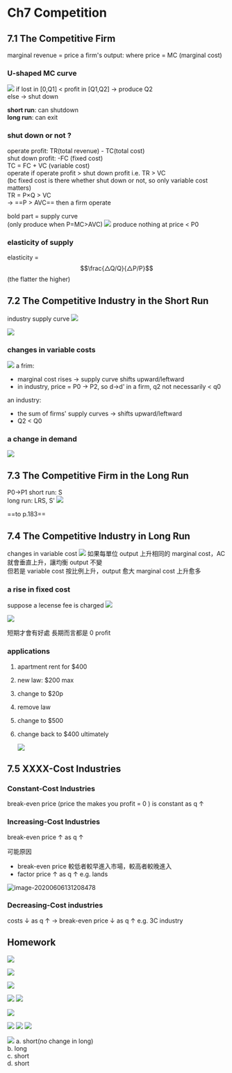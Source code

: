 # Ch7 Competition

## 7.1 The Competitive Firm

marginal revenue = price a firm's output: where price = MC \(marginal cost\)

### U-shaped MC curve

![](https://i.imgur.com/XDSXwX0.png) if lost in \[0,Q1\] &lt; profit in \[Q1,Q2\] → produce Q2  
else → shut down

**short run**: can shutdown  
**long run**: can exit

### shut down or not ?

operate profit: TR\(total revenue\) - TC\(total cost\)  
shut down profit: -FC \(fixed cost\)  
TC = FC + VC \(variable cost\)  
operate if operate profit &gt; shut down profit i.e. TR &gt; VC  
\(bc fixed cost is there whether shut down or not, so only variable cost matters\)  
TR = P×Q &gt; VC  
→ ==P &gt; AVC== then a firm operate

bold part = supply curve  
\(only produce when P=MC&gt;AVC\) ![](https://i.imgur.com/UePlKID.png) produce nothing at price &lt; P0

### elasticity of supply

elasticity = $$\frac{△Q/Q}{△P/P}$$ \(the flatter the higher\) 

## 7.2 The Competitive Industry in the Short Run

industry supply curve ![](https://i.imgur.com/KeH1iqT.png)

![](https://i.imgur.com/nkmkqC8.png)

### changes in variable costs

![](https://i.imgur.com/NbGg2Ty.png) a frim:

* marginal cost rises → supply curve shifts upward/leftward
* in industry, price = P0 → P2, so d→d' in a firm, q2 not necessarily &lt; q0  

an industry:

* the sum of firms' supply curves → shifts upward/leftward  
* Q2 &lt; Q0

### a change in demand

![](https://i.imgur.com/CaDdIKy.png)

## 7.3 The Competitive Firm in the Long Run

P0→P1 short run: S  
long run: LRS, S' ![](https://i.imgur.com/8BxsPoH.png)

==to p.183==

## 7.4 The Competitive Industry in Long Run

changes in variable cost ![](https://i.imgur.com/VmEEeOS.png) 如果每單位 output 上升相同的 marginal cost，AC 就會垂直上升，讓均衡 output 不變  
但若是 variable cost 按比例上升，output 愈大 marginal cost 上升愈多

### a rise in fixed cost

suppose a lecense fee is charged ![](https://i.imgur.com/TNV1nS7.jpg)

![](https://i.imgur.com/xUR2fY2.jpg)

短期才會有好處 長期而言都是 0 profit

### applications

1. apartment rent for $400
2. new law: $200 max
3. change to $20p
4. remove law
5. change to $500
6. change back to $400 ultimately

   ![](https://i.imgur.com/3hgOhBx.jpg)

## 7.5 XXXX-Cost Industries

### Constant-Cost Industries

break-even price \(price the makes you profit = 0 \) is constant as q ↑

### Increasing-Cost Industries

break-even price ↑ as q ↑

可能原因

* break-even price 較低者較早進入市場，較高者較晚進入
* factor price ↑ as q ↑ e.g. lands

![image-20200606131208478](https://i.loli.net/2020/06/06/lVpRd8n7ZFKahUw.png)

### Decreasing-Cost industries

costs ↓ as q ↑ → break-even price ↓ as q ↑ e.g. 3C industry

## Homework

![](https://i.imgur.com/yQtyBHK.png)

![](https://i.imgur.com/TbYvXoE.png)

![](https://i.imgur.com/sIwnlCB.png)

![](https://i.imgur.com/NPRtxmv.png) ![](https://i.imgur.com/tEhSZyV.png)

![](https://i.imgur.com/xLF2vn9.png)

![](https://i.imgur.com/bQcTlaz.jpg) ![](https://i.imgur.com/G26uznC.jpg) ![](https://i.imgur.com/5h1CIgR.jpg)

![](https://i.imgur.com/ujP8xXV.jpg) a. short\(no change in long\)  
b. long  
c. short  
d. short

